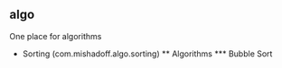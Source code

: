 ## algo

One place for algorithms

* Sorting (com.mishadoff.algo.sorting)
** Algorithms
*** Bubble Sort